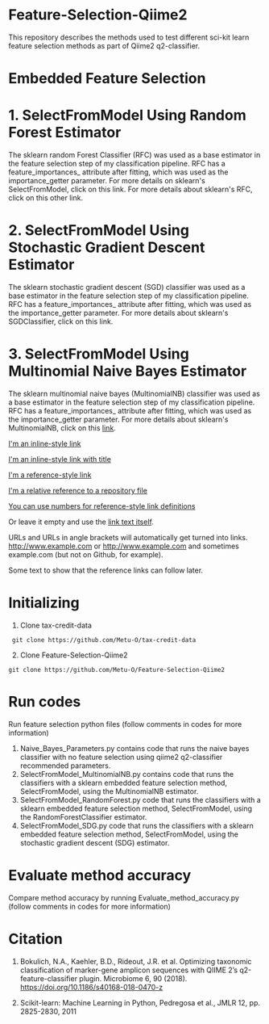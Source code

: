 # Feature-Selection-Qiime2

This repository describes the methods used to test different sci-kit learn feature selection methods as part of Qiime2 q2-classifier.

# Embedded Feature Selection

# 1. SelectFromModel Using Random Forest Estimator

The sklearn random Forest Classifier (RFC) was used as a base estimator in the feature selection step of my classification pipeline. RFC has a feature_importances_ attribute after fitting, which was used as the importance_getter parameter. For more details on sklearn's SelectFromModel, click on this link. For more details about sklearn's RFC, click on this other link. 

# 2. SelectFromModel Using Stochastic Gradient Descent Estimator

The sklearn stochastic gradient descent (SGD) classifier was used as a base estimator in the feature selection step of my classification pipeline. RFC has a feature_importances_ attribute after fitting, which was used as the importance_getter parameter. For more details about sklearn's SGDClassifier, click on this link. 

# 3. SelectFromModel Using Multinomial Naive Bayes Estimator

The sklearn multinomial naive bayes (MultinomialNB) classifier was used as a base estimator in the feature selection step of my classification pipeline. RFC has a feature_importances_ attribute after fitting, which was used as the importance_getter parameter. For more details about sklearn's MultinomialNB, click on this [link](https://scikit-learn.org/stable/modules/generated/sklearn.naive_bayes.MultinomialNB.html). 

[I'm an inline-style link](https://www.google.com)

[I'm an inline-style link with title](https://www.google.com "Google's Homepage")

[I'm a reference-style link][Arbitrary case-insensitive reference text]

[I'm a relative reference to a repository file](../blob/master/LICENSE)

[You can use numbers for reference-style link definitions][1]

Or leave it empty and use the [link text itself].

URLs and URLs in angle brackets will automatically get turned into links. 
http://www.example.com or <http://www.example.com> and sometimes 
example.com (but not on Github, for example).

Some text to show that the reference links can follow later.

[arbitrary case-insensitive reference text]: https://www.mozilla.org
[1]: http://slashdot.org
[link text itself]: http://www.reddit.com

# Initializing 

1. Clone tax-credit-data

 ```
  git clone https://github.com/Metu-O/tax-credit-data
  ```
  
2. Clone Feature-Selection-Qiime2

  ```
  git clone https://github.com/Metu-O/Feature-Selection-Qiime2
  ```


# Run codes 

Run feature selection python files (follow comments in codes for more information)
1. Naive_Bayes_Parameters.py contains code that runs the naive bayes classifier with no feature selection using qiime2 q2-classifier recommended parameters.
2. SelectFromModel_MultinomialNB.py contains code that runs the classifiers with a sklearn embedded feature selection method, SelectFromModel, using the MultinomialNB estimator. 
3. SelectFromModel_RandomForest.py code that runs the classifiers with a sklearn embedded feature selection method, SelectFromModel, using the RandomForestClassifier estimator. 
4. SelectFromModel_SDG.py code that runs the classifiers with a sklearn embedded feature selection method, SelectFromModel, using the stochastic gradient descent (SDG) estimator. 

# Evaluate method accuracy

Compare method accuracy by running Evaluate_method_accuracy.py (follow comments in codes for more information)

# Citation

1. Bokulich, N.A., Kaehler, B.D., Rideout, J.R. et al. Optimizing taxonomic classification of marker-gene amplicon sequences with QIIME 2’s q2-feature-classifier plugin. Microbiome 6, 90 (2018). https://doi.org/10.1186/s40168-018-0470-z

2. Scikit-learn: Machine Learning in Python, Pedregosa et al., JMLR 12, pp. 2825-2830, 2011
